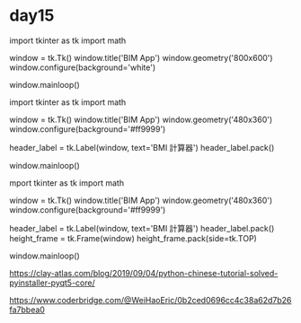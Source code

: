 # day15
import tkinter as tk
import math

window = tk.Tk()
window.title('BIM App')
window.geometry('800x600')
window.configure(background='white')


window.mainloop()


import tkinter as tk
import math

window = tk.Tk()
window.title('BIM App')
window.geometry('480x360')
window.configure(background='#ff9999')


header_label = tk.Label(window, text='BMI 計算器')
header_label.pack()

window.mainloop()


mport tkinter as tk
import math

window = tk.Tk()
window.title('BIM App')
window.geometry('480x360')
window.configure(background='#ff9999')


header_label = tk.Label(window, text='BMI 計算器')
header_label.pack()
height_frame = tk.Frame(window)
height_frame.pack(side=tk.TOP)

window.mainloop()

https://clay-atlas.com/blog/2019/09/04/python-chinese-tutorial-solved-pyinstaller-pyqt5-core/

https://www.coderbridge.com/@WeiHaoEric/0b2ced0696cc4c38a62d7b26fa7bbea0

